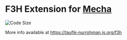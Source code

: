 F3H Extension for [Mecha](https://github.com/mecha-cms/mecha)
=============================================================

![Code Size](https://img.shields.io/github/languages/code-size/mecha-cms/x.f3h?color=%23444&style=for-the-badge)

More info available at <https://taufik-nurrohman.js.org/f3h>